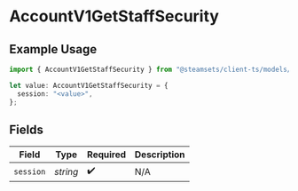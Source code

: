 # AccountV1GetStaffSecurity

## Example Usage

```typescript
import { AccountV1GetStaffSecurity } from "@steamsets/client-ts/models/operations";

let value: AccountV1GetStaffSecurity = {
  session: "<value>",
};
```

## Fields

| Field              | Type               | Required           | Description        |
| ------------------ | ------------------ | ------------------ | ------------------ |
| `session`          | *string*           | :heavy_check_mark: | N/A                |